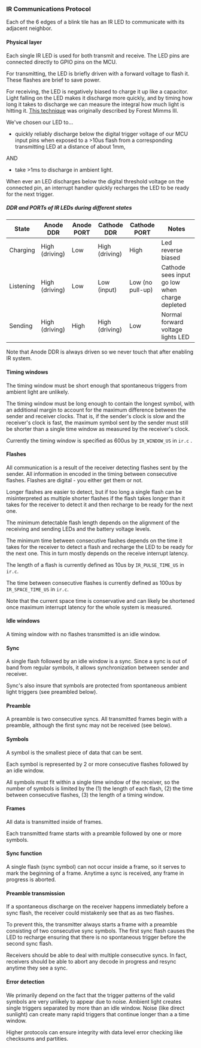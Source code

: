 ### IR Communications Protocol

Each of the 6 edges of a blink tile has an IR LED to communicate with its adjacent neighbor.

#### Physical layer

Each single IR LED is used for both transmit and receive. The LED pins are connected directly to GPIO pins on the MCU.

For transmitting, the LED is briefly driven with a forward voltage to flash it. These flashes are brief to save power. 

For receiving, the LED is negatively biased to charge it up like a capacitor. Light falling on the LED makes it discharge more quickly, and by timing how long it takes to discharge we can measure the integral how much light is hitting it. [This technique](https://www.sparkfun.com/news/2161) was originally described by Forest Mimms III.

We've chosen our LED to...

* quickly reliably discharge below the digital trigger voltage of our MCU input pins when exposed to a >10us flash from a corresponding transmitting LED at a distance of about 1mm,

AND
 
* take >1ms to discharge in ambient light.

When ever an LED discharges below the digital threshold voltage on the connected pin, an interrupt handler quickly recharges the LED to be ready for the next trigger.


##### DDR and PORTs of IR LEDs during different states


| State | Anode DDR | Anode PORT | Cathode DDR | Cathode PORT | Notes |
| --- | --- | --- | --- | --- | --- |
| Charging | High (driving) | Low | High (driving) | High  | Led reverse biased |
| Listening | High (driving) | Low | Low (input) | Low (no pull-up) | Cathode sees input go low when charge depleted |
| Sending | High (driving) | High | High (driving) | Low | Normal forward voltage lights LED |

Note that Anode DDR is always driven so we never touch that after enabling IR system. 


#### Timing windows


The timing window must be short enough that spontaneous triggers from ambient light are unlikely. 

The timing window must be long enough to contain the longest symbol, with an additional margin to account for the maximum difference between the sender and receiver clocks. That is, if the sender's clock is slow and the receiver's clock is fast, the maximum symbol sent by the sender must still be shorter than a single time window as measured by the receiver's clock. 

Currently the timing window is specified as 600us by `IR_WINDOW_US` in `ir.c` . 


#### Flashes

All communication is a result of the receiver detecting flashes sent by the sender. All information in encoded in the timing between consecutive flashes. Flashes are digital - you either get them or not.

Longer flashes are easier to detect, but if too long a single flash can be misinterpreted as multiple shorter flashes if the flash takes longer than it takes for the receiver to detect it and then recharge to be ready for the next one.      

The minimum detectable flash length depends on the alignment of the receiving and sending LEDs and the battery voltage levels.  

The minimum time between consecutive flashes depends on the time it takes for the receiver to detect a flash and recharge the LED to be ready for the next one. This in turn mostly depends on the receive interrupt latency. 
  
The length of a flash is currently defined as 10us by `IR_PULSE_TIME_US` in `ir.c`.

The time between consecutive flashes is currently defined as 100us by `IR_SPACE_TIME_US` in `ir.c`.

Note that the current space time is conservative and can likely be shortened once maximum interrupt latency for the whole system is measured.  

#### Idle windows

A timing window with no flashes transmitted is an idle window. 


#### Sync 

A single flash followed by an idle window is a sync. Since a sync is out of band from regular symbols, it allows synchronization between sender and receiver. 

Sync's also insure that symbols are protected from spontaneous ambient light triggers (see preambled below).


#### Preamble

A preamble is two consecutive syncs. All transmitted frames begin with a preamble, although the first sync may not be received (see below).   


#### Symbols

A symbol is the smallest piece of data that can be sent. 

Each symbol is represented by 2 or more consecutive flashes followed by an idle window.

All symbols must fit within a single time window of the receiver, so the number of symbols is limited by the (1) the length of each flash, (2) the time between consecutive flashes, (3) the length of a timing window. 

#### Frames

All data is transmitted inside of frames.

Each transmitted frame starts with a preamble followed by one or more symbols. 

#### Sync function 

A single flash (sync symbol) can not occur inside a frame, so it serves to mark the beginning of a frame. Anytime a sync is received, any frame in progress is aborted. 

#### Preamble transmission 

If a spontaneous discharge on the receiver happens immediately before a sync flash, the receiver could mistakenly see that as as two flashes.

To prevent this, the transmitter always starts a frame with a preamble consisting of two consecutive sync symbols. The first sync flash causes the LED to recharge ensuring that there is no spontaneous trigger before the second sync flash. 

Receivers should be able to deal with multiple consecutive syncs. In fact, receivers should be able to abort any decode in progress and resync anytime they see a sync. 

#### Error detection

We primarily depend on the fact that the trigger patterns of the valid symbols are very unlikely to appear due to noise. Ambient light creates single triggers separated by more than an idle window. Noise (like direct sunlight) can create many rapid triggers that continue longer than a a time window.

Higher protocols can ensure integrity with data level error checking like checksums and partities.    